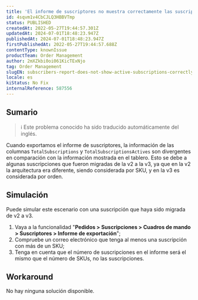 ```yaml
---
title: 'El informe de suscriptores no muestra correctamente las suscripciones activas'
id: 4sqvm1v4CbCJLQ3HBBVTmp
status: PUBLISHED
createdAt: 2022-05-27T19:44:57.301Z
updatedAt: 2024-07-01T18:48:23.947Z
publishedAt: 2024-07-01T18:48:23.947Z
firstPublishedAt: 2022-05-27T19:44:57.688Z
contentType: knownIssue
productTeam: Order Management
author: 2mXZkbi0oi061KicTExNjo
tag: Order Management
slugEN: subscribers-report-does-not-show-active-subscriptions-correctly
locale: es
kiStatus: No Fix
internalReference: 587556
---
```


## Sumario

>ℹ️ Este problema conocido ha sido traducido automáticamente del inglés.


Cuando exportamos el informe de suscriptores, la información de las columnas `TotalSubscriptions` y `TotalSubscriptionsActives` son divergentes en comparación con la información mostrada en el tablero.
Esto se debe a algunas suscripciones que fueron migradas de la v2 a la v3, ya que en la v2 la arquitectura era diferente, siendo considerada por SKU, y en la v3 es considerada por orden.



## Simulación


Puede simular este escenario con una suscripción que haya sido migrada de v2 a v3.

1. Vaya a la funcionalidad "**Pedidos > Suscripciones > Cuadros de mando > Suscriptores > Informe de exportación**";
2. Compruebe un correo electrónico que tenga al menos una suscripción con más de un SKU;
3. Tenga en cuenta que el número de suscripciones en el informe será el mismo que el número de SKUs, no las suscripciones.



## Workaround


No hay ninguna solución disponible.

